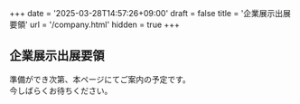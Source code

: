 +++
date = '2025-03-28T14:57:26+09:00'
draft = false
title = '企業展示出展要領'
url = '/company.html'
hidden = true
+++

## 企業展示出展要領
準備ができ次第、本ページにてご案内の予定です。  
今しばらくお待ちください。  

